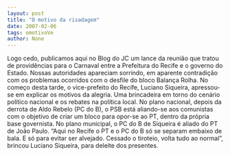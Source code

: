 ```yaml
---
layout: post
title: "O motivo da risadagem"
date: 2007-02-06
tags: omotivoVe
author: None
---
```

Logo cedo, publicamos aqui no Blog do JC um lance da reunião que tratou de providências para o Carnaval entre a Prefeitura do Recife e o governo do Estado. Nossas autoridades apareciam sorrindo, em aparente contradição com os problemas ocorridos com o desfile do bloco Balança Rolha.
No começo desta tarde, o vice-prefeito do Recife, Luciano Siqueira, apressou-se em explicar os motivos da alegria.
Uma brincadeira em torno do cenário político nacional e os rebates na política local.
No plano nacional, depois da derrota de Aldo Rebelo (PC do B), o PSB está aliando-se aos comunistas com o objetivo de criar um bloco&nbsp;para opor-se ao PT, dentro da própria base governista. No plano municipal, o PC do B de Siqueira é aliado do PT de João Paulo.
“Aqui no Recife o PT e o PC do B só se separam embaixo de bala. E só para evitar ser alvejado. Cessado o tiroteio, volta tudo ao normal”, brincou Luciano Siqueira, para deleite dos presentes. 